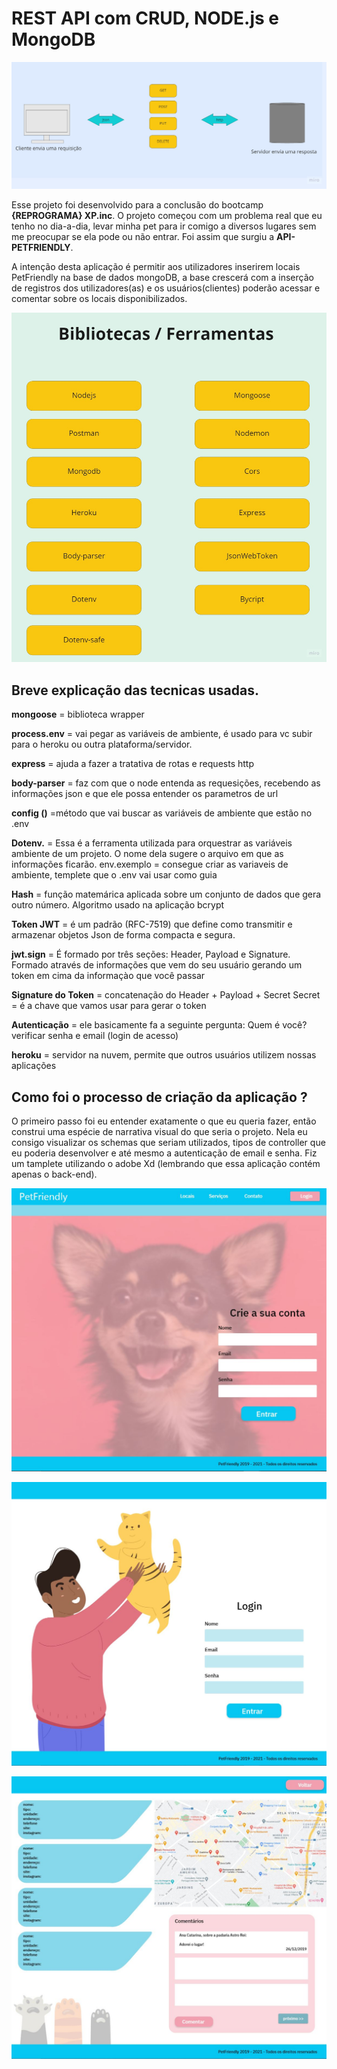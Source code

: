 # REST API com CRUD, NODE.js e MongoDB

![API](./img/API-PetFriendly.jpg)

Esse projeto foi desenvolvido para a conclusão do bootcamp **{REPROGRAMA} XP.inc**. O projeto começou com um problema real que eu tenho no dia-a-dia, levar minha pet para ir comigo a diversos lugares sem me preocupar se ela pode ou não entrar. Foi assim que surgiu a **API- PETFRIENDLY**.

A intenção desta aplicação é permitir aos utilizadores inserirem locais PetFriendly na base de dados mongoDB, a base crescerá com a inserção de registros dos utilizadores(as) e os usuários(clientes) poderão acessar e comentar sobre os locais disponibilizados.

![bibliotecas](./img/bibliotecas-ferramentas.jpg)

## Breve explicação das tecnicas usadas. 

**mongoose** = biblioteca wrapper 

**process.env** = vai pegar as variáveis de ambiente, é usado para vc subir para o heroku ou outra plataforma/servidor. 

**express** = ajuda a fazer a tratativa de rotas e requests http

**body-parser** = faz com que o node entenda as requesições, recebendo as informações json e que ele possa entender os parametros de url

**config ()** =método que vai buscar as variáveis de ambiente que estão no .env 

**Dotenv.** = Essa é a ferramenta utilizada para orquestrar as variáveis ambiente de um projeto. O nome dela sugere o arquivo em que as informações ficarão.
env.exemplo = consegue criar as variaveis de ambiente, templete que o .env vai usar como guia 

**Hash** = função matemárica aplicada sobre um conjunto de dados que gera outro número. Algoritmo usado na aplicação bcrypt

**Token JWT** = é um padrão (RFC-7519) que define como transmitir e armazenar objetos Json de forma compacta e segura. 

**jwt.sign** = É formado por três seções: Header, Payload e Signature. Formado através de informações que vem do seu usuário  gerando um token em cima da informaçào que você passar

**Signature do Token** = concatenação do Header + Payload + Secret
Secret = é a chave que vamos usar para gerar o token

**Autenticação** = ele basicamente fa a seguinte pergunta: Quem é você? verificar senha e email (login de acesso)

**heroku** = servidor na nuvem, permite que outros usuários utilizem nossas aplicações



## Como foi o processo de criação da aplicação ?

O primeiro passo foi eu entender exatamente o que eu queria fazer, então construi uma espécie de narrativa visual do que seria o projeto. Nela eu consigo visualizar os schemas que seriam utilizados, tipos de controller que eu poderia desenvolver e até mesmo a autenticação de email e senha. 
Fiz um tamplete utilizando o adobe Xd (lembrando que essa aplicação contém apenas o back-end).

![site01](./img/site01.jpg)

![site01](./img/site02.jpg)

![site01](./img/site03.jpg)





